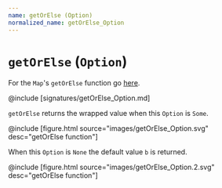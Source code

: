 ```yaml
---
name: getOrElse (Option)
normalized_name: getOrElse_Option
---
```


# `getOrElse` (`Option`)

For the `Map`'s `getOrElse` function go [here](./getOrElse_Map).

@include [signatures/getOrElse_Option.md]

`getOrElse` returns the wrapped value when this `Option` is `Some`.

@include [figure.html source="images/getOrElse_Option.svg" desc="getOrElse function"]

When this `Option` is `None` the default value `b` is returned.

@include [figure.html source="images/getOrElse_Option.2.svg" desc="getOrElse function"]

